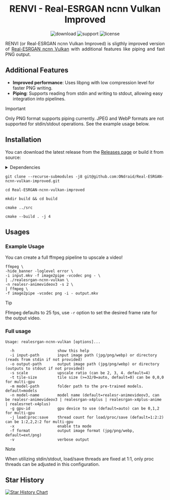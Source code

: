 <div align="center">

# RENVI - Real-ESRGAN ncnn Vulkan Improved

![download](https://img.shields.io/github/downloads/ONdraid/Real-ESRGAN-ncnn-vulkan-improved/total)
![support](https://img.shields.io/badge/Support-Linux%20x64-blue?logo=Linux)
![license](https://img.shields.io/github/license/ONdraid/Real-ESRGAN-ncnn-vulkan-improved.svg)

</div>

<div align="justify">

RENVI (or Real-ESRGAN ncnn Vulkan Improved) is sligthly improved version of [Real-ESRGAN ncnn Vulkan](https://github.com/xinntao/Real-ESRGAN-ncnn-vulkan) with additional features like piping and fast PNG output.

</div>

## Additional Features

- **Improved performance**: Uses libpng with low compression level for faster PNG writing.
- **Piping**: Supports reading from stdin and writing to stdout, allowing easy integration into pipelines.

> [!IMPORTANT]  
> Only PNG format supports piping currently. JPEG and WebP formats are not supported for stdin/stdout operations. See the example usage below.

## Installation

You can download the latest release from the [Releases page](https://github.com/ONdraid/Real-ESRGAN-ncnn-vulkan-improved/releases) or build it from source:

<details>
<summary>Dependencies</summary>
- libpng, ... (TODO: add rest of dependencies)
</details>

```shell
git clone --recurse-submodules -j8 git@github.com:ONdraid/Real-ESRGAN-ncnn-vulkan-improved.git

cd Real-ESRGAN-ncnn-vulkan-improved

mkdir build && cd build

cmake ../src

cmake --build . -j 4
```

## Usages

### Example Usage

You can create a full ffmpeg pipeline to upscale a video!

```shell
ffmpeg \
-hide_banner -loglevel error \
-i input.mkv -f image2pipe -vcodec png - \
| ./realesrgan-ncnn-vulkan \
-n realesr-animevideov3 -s 2 \
| ffmpeg \
-f image2pipe -vcodec png -i - output.mkv
```

> [!TIP]
> Ffmpeg defaults to 25 fps, use `-r` option to set the desired frame rate for the output video.

### Full usage

```
Usage: realesrgan-ncnn-vulkan [options]...

  -h                   show this help
  -i input-path        input image path (jpg/png/webp) or directory (reads from stdin if not provided)
  -o output-path       output image path (jpg/png/webp) or directory (outputs to stdout if not provided)
  -s scale             upscale ratio (can be 2, 3, 4. default=4)
  -t tile-size         tile size (>=32/0=auto, default=0) can be 0,0,0 for multi-gpu
  -m model-path        folder path to the pre-trained models. default=models
  -n model-name        model name (default=realesr-animevideov3, can be realesr-animevideov3 | realesrgan-x4plus | realesrgan-x4plus-anime | realesrnet-x4plus)
  -g gpu-id            gpu device to use (default=auto) can be 0,1,2 for multi-gpu
  -j load:proc:save    thread count for load/proc/save (default=1:2:2) can be 1:2,2,2:2 for multi-gpu
  -x                   enable tta mode
  -f format            output image format (jpg/png/webp, default=ext/png)
  -v                   verbose output
```

> [!NOTE]  
> When utilizing stdin/stdout, load/save threads are fixed at 1:1, only proc threads can be adjusted in this configuration.

## Star History

[![Star History Chart](https://api.star-history.com/svg?repos=ONdraid/Real-ESRGAN-ncnn-vulkan-improved&type=Date)](https://www.star-history.com/#ONdraid/Real-ESRGAN-ncnn-vulkan-improved&Date)
